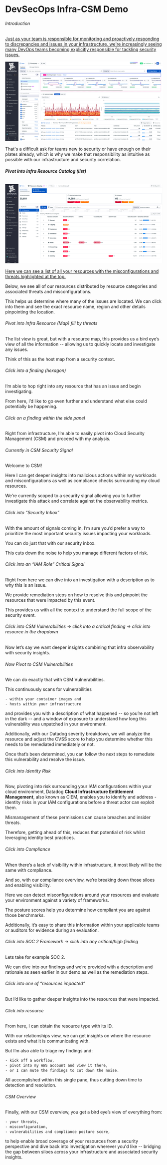 # DevSecOps Infra-CSM Demo

###### Introduction

[Just as your team is responsible for monitoring and proactively responding to discrepancies and issues in your infrastructure, we're increasingly seeing many DevOps teams becoming explicitly responsible for tackling security issues.](https://app.datadoghq.com/process?selectedTopGraph=timeseries) 

![0-Infra-CSM-Start](images/0-Infra-CSM-Start.png)

That's a difficult ask for teams new to security or have enough on their plates already, which is why we make that responsibility as intuitive as possible with our infrastructure and security correlation.

###### **Pivot into Infra Resource Catalog (list)**

![1-Resource-Catalog](images/1-Resource-Catalog.png)

[Here we can see a list of all your resources with the misconfigurations and threats highlighted at the top.](https://app.datadoghq.com/infrastructure/catalog?activePanel=resource-catalog-main-panel&fillBy=cspm&groupBy=resource_category&page=0&pageSize=50&sort=team&tab=security&viz=list) 

Below, we see all of our resources distributed by resource categories and associated threats and misconfigurations. 

This helps us determine where many of the issues are located. We can click into them and see the exact resource name, region and other details pinpointing the location. 

###### Pivot into Infra Resource (Map) fill by threats

The list view is great, but with a resource map, this provides us a bird eye’s view of all the information -- allowing us to quickly locate and investigate any issues. 

Think of this as the host map from a security context.

###### Click into a finding (hexagon)

I’m able to hop right into any resource that has an issue and begin investigating. 

From here, I’d like to go even further and understand what else could potentially be happening.

###### Click on a finding within the side panel

Right from infrastructure, I’m able to easily pivot into Cloud Security Management (CSM) and proceed with my analysis. 

###### Currently in CSM Security Signal 

Welcome to CSM! 

Here I can get deeper insights into malicious actions within my workloads and misconfigurations as well as compliance checks surrounding my cloud resources. 

We’re currently scoped to a security signal allowing you to further investigate this attack and correlate against the observability metrics.

###### Click into “Security Inbox”

With the amount of signals coming in, I’m sure you’d prefer a way to prioritize the most important security issues impacting your workloads. 

You can do just that with our security inbox. 

This cuts down the noise to help you manage different factors of risk.

###### Click into an “IAM Role” Critical Signal 

Right from here we can dive into an investigation with a description as to why this is an issue. 

We provide remediation steps on how to resolve this and pinpoint the resources that were impacted by this event. 

This provides us with all the context to understand the full scope of the security event.

###### Click into CSM Vulnerabilities -> click into a critical finding -> click into resource in the dropdown

Now let’s say we want deeper insights combining that infra observability with security insights. 

###### Now Pivot to CSM Vulnerabilities 

We can do exactly that with CSM Vulnerabilities. 

This continuously scans for vulnerabilities

	- within your container images and 
	- hosts within your infrastructure 

and provides you with a description of what happened -- so you’re not left in the dark -- and a window of exposure to understand how long this vulnerability was unpatched in your environment. 

Additionally, with our Datadog severity breakdown, we will analyze the resource and adjust the CVSS score to help you determine whether this needs to be remediated immediately or not. 

Once that’s been determined, you can follow the next steps to remediate this vulnerability and resolve the issue. 

###### Click into Identity Risk 

Now, pivoting into risk surrounding your IAM configurations within your cloud environment, Datadog **Cloud Infrastructure Entitlement Management**, also known as CIEM, enables you to identify and address - identity risks in your IAM configurations before a threat actor can exploit them.

Mismanagement of these permissions can cause breaches and insider threats. 

Therefore, getting ahead of this, reduces that potential of risk whilst leveraging identity best practices. 

###### Click into Compliance 

When there’s a lack of visibility within infrastructure, it most likely will be the same with compliance. 

And so, with our compliance overview, we’re breaking down those siloes and enabling visibility. 

Here we can detect misconfigurations around your resources and evaluate your environment against a variety of frameworks. 

The posture scores help you determine how compliant you are against those benchmarks. 

Additionally, it’s easy to share this information within your applicable teams or auditors for evidence during an evaluation.

###### Click into SOC 2 Framework -> click into any critical/high finding

Lets take for example SOC 2. 

We can dive into our findings and we’re provided with a description and rationale as seen earlier in our demo as well as the remediation steps.

###### Click into one of “resources impacted”

But I’d like to gather deeper insights into the resources that were impacted.

###### Click into resource 

From here, I can obtain the resource type with its ID. 

With our relationships view, we can get insights on where the resource exists and what it is communicating with. 

But I’m also able to triage my findings and: 

	- kick off a workflow, 
	- pivot into my AWS account and view it there, 
	- or I can mute the findings to cut down the noise. 

All accomplished within this single pane, thus cutting down time to detection and resolution.

###### CSM Overview  

Finally, with our CSM overview, you get a bird eye’s view of everything from: 

	- your threats, 
	- misconfiguration, 
	- vulnerabilities and compliance posture score, 

to help enable broad coverage of your resources from a security perspective and dive back into investigation wherever you'd like -- bridging the gap between siloes across your infrastructure and associated security insights.